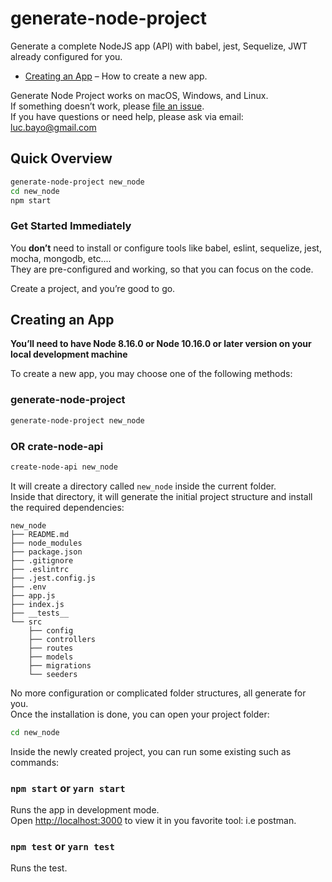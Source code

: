 # generate-node-project

Generate a complete NodeJS app (API) with babel, jest, Sequelize, JWT already configured for you.

- [Creating an App](#creating-an-app) – How to create a new app.

Generate Node Project works on macOS, Windows, and Linux.<br>
If something doesn’t work, please [file an issue](https://github.com/abayo-luc/generate-node-project/issues/new).<br>
If you have questions or need help, please ask via email: luc.bayo@gmail.com

## Quick Overview

```sh
generate-node-project new_node
cd new_node
npm start
```

### Get Started Immediately

You **don’t** need to install or configure tools like babel, eslint, sequelize, jest, mocha, mongodb, etc....<br>
They are pre-configured and working, so that you can focus on the code.

Create a project, and you’re good to go.

## Creating an App

**You’ll need to have Node 8.16.0 or Node 10.16.0 or later version on your local development machine**

To create a new app, you may choose one of the following methods:

### generate-node-project

```sh
generate-node-project new_node
```

### OR crate-node-api

```sh
create-node-api new_node
```

It will create a directory called `new_node` inside the current folder.<br>
Inside that directory, it will generate the initial project structure and install the required dependencies:

```
new_node
├── README.md
├── node_modules
├── package.json
├── .gitignore
├── .eslintrc
├── .jest.config.js
├── .env
├── app.js
├── index.js
├── __tests__
└── src
    ├── config
    ├── controllers
    ├── routes
    ├── models
    ├── migrations
    └── seeders
```

No more configuration or complicated folder structures, all generate for you.<br>
Once the installation is done, you can open your project folder:

```sh
cd new_node
```

Inside the newly created project, you can run some existing such as commands:

### `npm start` or `yarn start`

Runs the app in development mode.<br>
Open [http://localhost:3000](http://localhost:3000) to view it in you favorite tool: i.e postman.

### `npm test` or `yarn test`

Runs the test.<br>
